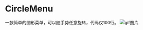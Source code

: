 # CircleMenu
一款简单的圆形菜单，可以随手势任意旋转，代码仅100行。
![gif图片](https://github.com/YLYwoaini/repositpry/master/CircleMenu/Image/rotation.gif)
